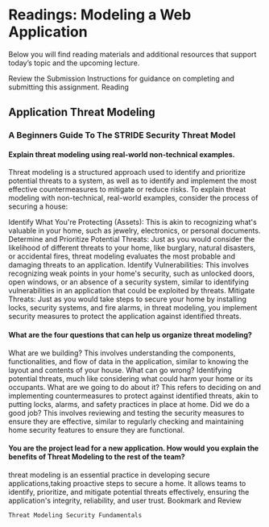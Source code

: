 
# Readings: Modeling a Web Application

Below you will find reading materials and additional resources that support today’s topic and the upcoming lecture.

Review the Submission Instructions for guidance on completing and submitting this assignment.
Reading

## Application Threat Modeling

### A Beginners Guide To The STRIDE Security Threat Model

 ####   Explain threat modeling using real-world non-technical examples.

Threat modeling is a structured approach used to identify and prioritize potential threats to a system, as well as to identify and implement the most effective countermeasures to mitigate or reduce risks. To explain threat modeling with non-technical, real-world examples, consider the process of securing a house:

Identify What You're Protecting (Assets): This is akin to recognizing what's valuable in your home, such as jewelry, electronics, or personal documents.
Determine and Prioritize Potential Threats: Just as you would consider the likelihood of different threats to your home, like burglary, natural disasters, or accidental fires, threat modeling evaluates the most probable and damaging threats to an application.
Identify Vulnerabilities: This involves recognizing weak points in your home's security, such as unlocked doors, open windows, or an absence of a security system, similar to identifying vulnerabilities in an application that could be exploited by threats.
Mitigate Threats: Just as you would take steps to secure your home by installing locks, security systems, and fire alarms, in threat modeling, you implement security measures to protect the application against identified threats.

 ####   What are the four questions that can help us organize threat modeling?
What are we building? This involves understanding the components, functionalities, and flow of data in the application, similar to knowing the layout and contents of your house.
What can go wrong? Identifying potential threats, much like considering what could harm your home or its occupants.
What are we going to do about it? This refers to deciding on and implementing countermeasures to protect against identified threats, akin to putting locks, alarms, and safety practices in place at home.
Did we do a good job? This involves reviewing and testing the security measures to ensure they are effective, similar to regularly checking and maintaining home security features to ensure they are functional.
 
####   You are the project lead for a new application. How would you explain the benefits of Threat Modeling to the rest of the team?
threat modeling is an essential practice in developing secure applications,taking proactive steps to secure a home. It allows teams to identify, prioritize, and mitigate potential threats effectively, ensuring the application's integrity, reliability, and user trust.
Bookmark and Review

    Threat Modeling Security Fundamentals

